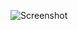 ![Screenshot](https://raw.githubusercontent.com/Cryakl/Ultimate-RAT-Collection/refs/heads/main/IgnisRat/Screenshot.png)
